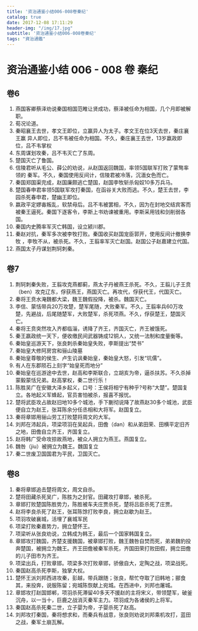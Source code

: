 ```yaml
---
title: '资治通鉴小结006-008卷秦纪'
catalog: true
date: 2017-12-08 17:11:29
header-img: "/img/17.jpg"
subtitle: '资治通鉴小结006-008卷秦纪' 
tags: "資治通鑑"
---
```


# 资治通鉴小结 006 - 008 卷 秦纪
## 卷6
1. 燕国客卿蔡泽劝说秦国相国范睢让贤成功，蔡泽被任命为相国，几个月即被解职。
2. 荀况论道。
3. 秦昭襄王去世，孝文王即位，立赢异人为太子。孝文王在位3天去世，秦庄襄王赢
异人即位，吕不韦被任命为相国。不久，秦庄襄王去世，13岁嬴政即位，吕不韦掌权
4. 东周谋划攻秦，吕不韦灭亡了东周。
5. 楚国灭亡了鲁国。
6. 信陵君听从毛公、薛公的劝说，从赵国返回魏国，率领5国联军打败了蒙骜率领的
秦军。不久，秦国使用反间计，信陵君被冷落，沉湎女色而亡。
7. 秦国郑国渠完成，赵国廉颇逃亡楚国，赵国李牧斩杀匈奴10多万兵马。
8. 楚国春申君率领5国联军攻打秦国，在函谷关大败而逃。不久，楚王去世，李园杀死春申君，楚幽王即位。
9. 嬴政平定嫪毐叛乱，软禁母后。吕不韦被罢相，不久，因为在封地交结宾客而被秦王逼死。秦国下逐客令，李斯上书劝谏被重用。李斯采用钱和剑削弱各国。
10. 秦国内史腾率军灭亡韩国，设立颍川郡。
11. 秦赵对抗，秦军多次被李牧打败。秦国收买赵国宠臣郭开，使用反间计撤换李牧
，李牧不从，被杀死。不久，王翦率军灭亡赵国。赵国公子赵嘉建立代国。
12. 燕国太子丹谋划荆轲刺秦。

## 卷7
1. 荆轲刺秦失败，王翦攻克燕都蓟，燕太子丹被燕王杀死。不久，王翦儿子王贲（ben）攻克辽东，俘获燕王，燕国灭亡。再攻代，俘获代王，代国灭亡。
2. 秦将王贲水淹魏都大梁，魏王魏假投降，被杀。魏国灭亡。
3. 李信、蒙恬带兵20万攻楚，楚军尾随，大败秦军。不久，王翦率兵60万攻楚，先避战，后尾随楚军，大败楚军，杀死项燕。不久，俘获楚王，楚国灭亡。
4. 秦将王贲突然攻入齐都临淄，诱降了齐王，齐国灭亡，齐王被饿死。
5. 秦王嬴政统一天下，便收缴民间武器铸成12铜人，又统一法制和度量衡等。
6. 秦始皇巡游天下，张良刺杀秦始皇失败，李斯提出“焚书”
7. 秦始皇大修阿房宫和骊山陵墓
8. 秦始皇尊敬的侯生、卢生讥讽秦始皇，秦始皇大怒，引发“坑儒”。
9. 有人在东郡陨石上刻字“始皇死而地分”
10. 秦始皇在巡游途中去世，赵高和李斯联合，立胡亥为帝，逼杀扶苏。不久杀掉蒙毅蒙恬兄弟。赵高掌权，秦二世行乐！
11. 陈胜吴广在安徽大泽乡起义，口号：王侯将相宁有种乎?号称“大楚”。楚国复立。各地起义军蜂起，官员害怕被杀，报喜不报忧。
12. 楚将武臣攻占故赵旧地10多个城池，手下蒯彻说降了故燕赵30多个城池，武臣便自立为赵王，张耳陈余分任丞相和大将军。赵国复立。
13. 秦将章邯用骊山劳工打败楚将周文的大军。
14. 刘邦在沛起兵，项梁项羽在吴起兵，田儋（dan）和从弟田荣、田横平定旧齐之地，田儋自立齐王，齐国复立。
15. 赵将韩广受命攻掠故燕地，被众人拥立为燕王。燕国复立。
16. 魏咎（jiu）被拥立为魏王。魏国复立
17. 秦二世废卫国国君为平民，卫国灭亡。

## 卷8
1. 秦将章邯追击楚将周文，周文自杀。
2. 楚将田藏杀死吴广，陈胜为之封官。田藏攻打章邯，被杀死。
3. 章邯打败楚国陈胜势力，陈胜被车夫庄贾杀死，楚将吕臣杀死了庄贾。
4. 赵将李良杀死了赵王，张耳陈馀打败李良，拥立赵歇为赵王。
5. 项羽攻破襄城，活埋了襄城军民
6. 项梁打败秦嘉势力，拥立楚怀王。
7. 项梁听从张良劝说，立韩成为韩王，最后一个国家韩国复立。
8. 章邯攻打魏国，齐楚支援魏国，被章邯打败，魏王魏咎自焚而死，弟弟魏豹投奔楚国，被拥立为魏王。齐王田儋被秦军杀死，齐国田荣打败田假，拥立田儋的儿子田市为齐王。
9. 项梁出兵，打败章邯。项梁多次打败章邯，骄傲自大，定陶之战，项梁战死。
10. 秦国赵高杀死李斯，独掌大权。
11. 楚怀王派刘邦西进攻秦，彭越，带兵跟随；张良，帮忙夺取了旧韩地；郦食其，来投奔，说服陈留；宛城陈恢献上宛城。在西进中，刘邦也屠城。
12. 章邯攻打赵国邯郸，项羽杀死滞留40多天不援赵的主将宋义，带领楚军，破釜沉舟，以一当十，巨鹿之战消灭秦军主力。项羽成为各诸侯的上将军。
13. 秦国赵高杀死秦二世，立子婴为帝，子婴杀死了赵高。
14. 刘邦攻打秦国，秦将想求和，而秦兵有战意，张良则劝说刘邦乘机攻打，蓝田之战，秦军土崩瓦解。



